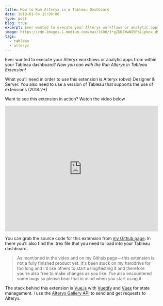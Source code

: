 ```yaml
---
title: How to Run Alteryx in a Tableau Dashboard
date: 2019-01-04 15:00:00
type: post
blog: true
excerpt: Ever wanted to execute your Alteryx workflows or analytic apps from within your Tableau dashboard? Read how in this blog!
image: https://cdn-images-1.medium.com/max/1600/1*gZkBJWwNX5P6Lipkox_d9Q.png
tags:
  - tableau
  - alteryx
---
```


Ever wanted to execute your Alteryx workflows or analytic apps from within your Tableau dashboard? _Now you can with the Run Alteryx in Tableau Extension!_

What you'll need in order to use this extension is Alteryx (obvs) Designer & Server. You also need to use a version of Tableau that supports the use of extensions (2018.2+)

Want to see this extension in action? Watch the video below

<center>
<iframe width="100%" height="415" src="https://www.youtube.com/embed/ClbkxeLemKQ" frameborder="0" allow="accelerometer; autoplay; encrypted-media; gyroscope; picture-in-picture" allowfullscreen></iframe>
</center>

You can grab the source code for this extension from [my Github page][3]. In there you'll also find the .trex file that you need to load into your Tableau dashboard.

> As mentioned in the video and on my Github page — this extension is not a fully finished product yet. It's been stuck on my harddrive for too long and I'd like others to start using/testing it and therefore you're also free to make changes as you like. I've also encountered some bugs so please bear that in mind when you start using it.

The stack behind this extension is [Vue.js][4] with [Vuetify][5] and [Vuex][6] for state management. I use the [Alteryx Gallery API][7] to send and get requests to Alteryx.

[1]: https://cdn-images-1.medium.com/fit/c/100/100/1*tGdCsXyy90JvZ3c4EdEsjQ.jpeg
[2]: https://cdn-images-1.medium.com/max/1600/1*gZkBJWwNX5P6Lipkox_d9Q.png
[3]: https://github.com/andre347/run-alteryx-tableau-extension
[4]: https://vuejs.org/
[5]: https://vuetifyjs.com/en/
[6]: https://vuex.vuejs.org/
[7]: https://gallery.alteryx.com/api-docs/
